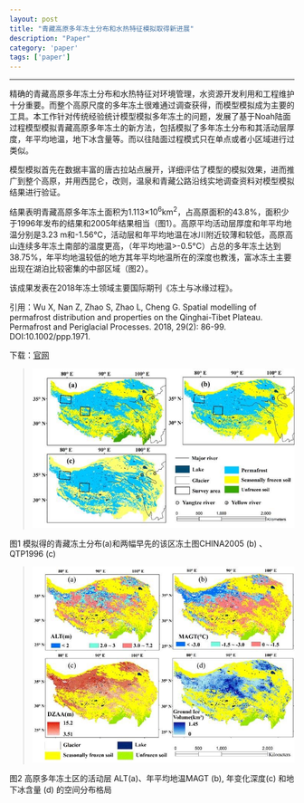 ```yaml
---
layout: post
title: "青藏高原多年冻土分布和水热特征模拟取得新进展"
description: "Paper"
category: 'paper'
tags: ['paper']
---
```



----------

精确的青藏高原多年冻土分布和水热特征对环境管理，水资源开发利用和工程维护十分重要。而整个高原尺度的多年冻土很难通过调查获得，而模型模拟成为主要的工具。本工作针对传统经验统计模型模拟多年冻土的问题，发展了基于Noah陆面过程模型模拟青藏高原多年冻土的新方法，包括模拟了多年冻土分布和其活动层厚度，年平均地温，地下冰含量等。而以往陆面过程模式只在单点或者小区域进行过类似。

模型模拟首先在数据丰富的唐古拉站点展开，详细评估了模型的模拟效果，进而推广到整个高原，并用西昆仑，改则，温泉和青藏公路沿线实地调查资料对模型模拟结果进行验证。


<!--more-->


结果表明青藏高原多年冻土面积为1.113×10<sup>6</sup>km<sup>2</sup>，占高原面积的43.8%，面积少于1996年发布的结果和2005年结果相当（图1）。高原平均活动层厚度和年平均地温分别是3.23 m和-1.56°C，活动层和年平均地温在冰川附近较薄和较低，高原高山连续多年冻土南部的温度更高，（年平均地温>-0.5°C）占总的多年冻土达到38.75%，年平均地温较低的地方其年平均地温所在的深度也教浅，富冰冻土主要出现在湖泊比较密集的中部区域（图2）。

该成果发表在2018年冻土领域主要国际期刊《冻土与冰缘过程》。

引用：Wu X, Nan Z, Zhao S, Zhao L, Cheng G. Spatial modelling of permafrost distribution and properties on the Qinghai-Tibet Plateau. Permafrost and Periglacial Processes. 2018, 29(2): 86-99. DOI:10.1002/ppp.1971.


下载：[官网](https://onlinelibrary.wiley.com/doi/abs/10.1002/ppp.1971)


> ![](/images/ppp01.jpg)

图1 模拟得的青藏冻土分布(a)和两幅早先的该区冻土图CHINA2005 (b) 、QTP1996 (c)


> ![](/images/ppp02.jpg)

图2 高原多年冻土区的活动层 ALT(a)、年平均地温MAGT (b), 年变化深度(c) 和地下冰含量 (d) 的空间分布格局